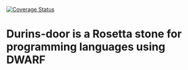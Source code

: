 [![Coverage Status](https://coveralls.io/repos/github/jdginn/durins-door/badge.svg?branch=cover)](https://coveralls.io/github/jdginn/durins-door?branch=cover)

# Durins-door is a Rosetta stone for programming languages using DWARF

